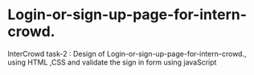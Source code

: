 # Login-or-sign-up-page-for-intern-crowd.
InterCrowd task-2 : Design of Login-or-sign-up-page-for-intern-crowd., using HTML ,CSS and validate the sign in form using javaScript

